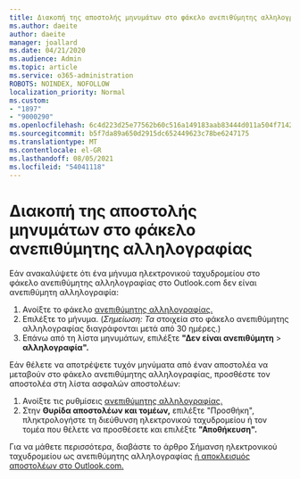 ```yaml
---
title: Διακοπή της αποστολής μηνυμάτων στο φάκελο ανεπιθύμητης αλληλογραφίας στο Outlook.com
ms.author: daeite
author: daeite
manager: joallard
ms.date: 04/21/2020
ms.audience: Admin
ms.topic: article
ms.service: o365-administration
ROBOTS: NOINDEX, NOFOLLOW
localization_priority: Normal
ms.custom:
- "1897"
- "9000290"
ms.openlocfilehash: 6c4d223d25e77562b60c516a149183aab83444d011a504f71424479792c97cfa
ms.sourcegitcommit: b5f7da89a650d2915dc652449623c78be6247175
ms.translationtype: MT
ms.contentlocale: el-GR
ms.lasthandoff: 08/05/2021
ms.locfileid: "54041118"
---
```

# <a name="stop-messages-from-going-to-your-junk-email-folder"></a>Διακοπή της αποστολής μηνυμάτων στο φάκελο ανεπιθύμητης αλληλογραφίας

Εάν ανακαλύψετε ότι ένα μήνυμα ηλεκτρονικού ταχυδρομείου στο φάκελο ανεπιθύμητης αλληλογραφίας στο Outlook.com δεν είναι ανεπιθύμητη αλληλογραφία:

1. Ανοίξτε το φάκελο [ανεπιθύμητης αλληλογραφίας.](https://outlook.live.com/mail/junkemail)
1. Επιλέξτε το μήνυμα. (*Σημείωση: Τα* στοιχεία στο φάκελο ανεπιθύμητης αλληλογραφίας διαγράφονται μετά από 30 ημέρες.)
1. Επάνω από τη λίστα μηνυμάτων, επιλέξτε **"Δεν είναι ανεπιθύμητη**  >  **αλληλογραφία".**

Εάν θέλετε να αποτρέψετε τυχόν μηνύματα από έναν αποστολέα να μεταβούν στο φάκελο ανεπιθύμητης αλληλογραφίας, προσθέστε τον αποστολέα στη λίστα ασφαλών αποστολέων:

1. Ανοίξτε τις ρυθμίσεις [ανεπιθύμητης αλληλογραφίας.](https://go.microsoft.com/fwlink/?linkid=2035804)
1. Στην **Θυρίδα αποστολέων και τομέων,** επιλέξτε "Προσθήκη", πληκτρολογήστε τη διεύθυνση ηλεκτρονικού ταχυδρομείου ή τον τομέα που θέλετε να προσθέσετε και επιλέξτε **"Αποθήκευση".**

Για να μάθετε περισσότερα, διαβάστε το άρθρο Σήμανση ηλεκτρονικού ταχυδρομείου ως ανεπιθύμητης αλληλογραφίας [ή αποκλεισμός αποστολέων στο Outlook.com.](https://support.office.com/article/a3ece97b-82f8-4a5e-9ac3-e92fa6427ae4?wt.mc_id=Office_Outlook_com_Alchemy)
